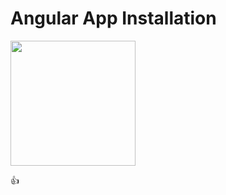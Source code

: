 # Angular App Installation

<img src="https://cdn-images-1.medium.com/max/1200/1*nbJ41jD1-r2Oe6FsLjKaOg.png" width="200" height="200">


:+1: